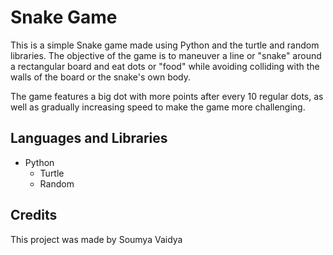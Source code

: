# Snake Game

This is a simple Snake game made using Python and the turtle and random libraries. The objective of the game is to maneuver a line or "snake" around a rectangular board and eat dots or "food" while avoiding colliding with the walls of the board or the snake's own body.

The game features a big dot with more points after every 10 regular dots, as well as gradually increasing speed to make the game more challenging.

## Languages and Libraries
- Python
    - Turtle
    - Random 

## Credits

This project was made by Soumya Vaidya 
